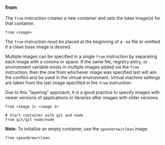 ### from

The `from` instruction creates a new container and sets the base image(s) for that container. 

```
from <image>
```

The `from` instruction must be placed at the beginning of a `.me` file or omitted if a clean base image is desired.

Multiple images can be specified in a single `from` instruction by separating each image with a comma or space. If the same file, registry entry, or environment variable exists in multiple images added via the `from` instruction, then the one from whichever image was specified last will win the conflict and be used in the virtual environment. Virtual machine settings are taken from the last image specified in the `from` instruction.

Due to this "layering" approach, it is a good practice to specify images with newer versions of applications or libraries after images with older versions.

```
from <image 1> <image 2>

# Start container with git and node
from git/git node/node
```

**Note**: To initialize an empty container, use the `spoonbrew/clean` image

```
from spoonbrew/clean
```
